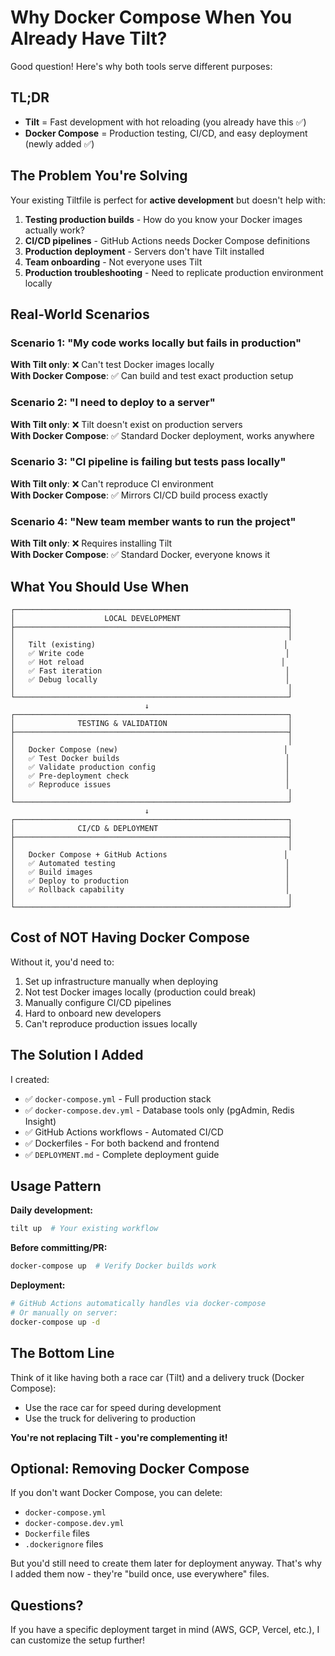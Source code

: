 # Why Docker Compose When You Already Have Tilt?

Good question! Here's why both tools serve different purposes:

## TL;DR

- **Tilt** = Fast development with hot reloading (you already have this ✅)
- **Docker Compose** = Production testing, CI/CD, and easy deployment (newly added ✅)

## The Problem You're Solving

Your existing Tiltfile is perfect for **active development** but doesn't help with:

1. **Testing production builds** - How do you know your Docker images actually work?
2. **CI/CD pipelines** - GitHub Actions needs Docker Compose definitions
3. **Production deployment** - Servers don't have Tilt installed
4. **Team onboarding** - Not everyone uses Tilt
5. **Production troubleshooting** - Need to replicate production environment locally

## Real-World Scenarios

### Scenario 1: "My code works locally but fails in production"

**With Tilt only**: ❌ Can't test Docker images locally  
**With Docker Compose**: ✅ Can build and test exact production setup

### Scenario 2: "I need to deploy to a server"

**With Tilt only**: ❌ Tilt doesn't exist on production servers  
**With Docker Compose**: ✅ Standard Docker deployment, works anywhere

### Scenario 3: "CI pipeline is failing but tests pass locally"

**With Tilt only**: ❌ Can't reproduce CI environment  
**With Docker Compose**: ✅ Mirrors CI/CD build process exactly

### Scenario 4: "New team member wants to run the project"

**With Tilt only**: ❌ Requires installing Tilt  
**With Docker Compose**: ✅ Standard Docker, everyone knows it

## What You Should Use When

```
┌─────────────────────────────────────────────────────────────┐
│                    LOCAL DEVELOPMENT                        │
├─────────────────────────────────────────────────────────────┤
│                                                             │
│   Tilt (existing)                                          │
│   ✅ Write code                                             │
│   ✅ Hot reload                                            │
│   ✅ Fast iteration                                         │
│   ✅ Debug locally                                          │
│                                                             │
└─────────────────────────────────────────────────────────────┘
                              ↓
┌─────────────────────────────────────────────────────────────┐
│              TESTING & VALIDATION                           │
├─────────────────────────────────────────────────────────────┤
│                                                             │
│   Docker Compose (new)                                     │
│   ✅ Test Docker builds                                     │
│   ✅ Validate production config                             │
│   ✅ Pre-deployment check                                   │
│   ✅ Reproduce issues                                       │
│                                                             │
└─────────────────────────────────────────────────────────────┘
                              ↓
┌─────────────────────────────────────────────────────────────┐
│              CI/CD & DEPLOYMENT                             │
├─────────────────────────────────────────────────────────────┤
│                                                             │
│   Docker Compose + GitHub Actions                          │
│   ✅ Automated testing                                      │
│   ✅ Build images                                           │
│   ✅ Deploy to production                                   │
│   ✅ Rollback capability                                    │
│                                                             │
└─────────────────────────────────────────────────────────────┘
```

## Cost of NOT Having Docker Compose

Without it, you'd need to:

1. Set up infrastructure manually when deploying
2. Not test Docker images locally (production could break)
3. Manually configure CI/CD pipelines
4. Hard to onboard new developers
5. Can't reproduce production issues locally

## The Solution I Added

I created:

- ✅ `docker-compose.yml` - Full production stack
- ✅ `docker-compose.dev.yml` - Database tools only (pgAdmin, Redis Insight)
- ✅ GitHub Actions workflows - Automated CI/CD
- ✅ Dockerfiles - For both backend and frontend
- ✅ `DEPLOYMENT.md` - Complete deployment guide

## Usage Pattern

**Daily development:**

```bash
tilt up  # Your existing workflow
```

**Before committing/PR:**

```bash
docker-compose up  # Verify Docker builds work
```

**Deployment:**

```bash
# GitHub Actions automatically handles via docker-compose
# Or manually on server:
docker-compose up -d
```

## The Bottom Line

Think of it like having both a race car (Tilt) and a delivery truck (Docker Compose):

- Use the race car for speed during development
- Use the truck for delivering to production

**You're not replacing Tilt - you're complementing it!**

## Optional: Removing Docker Compose

If you don't want Docker Compose, you can delete:

- `docker-compose.yml`
- `docker-compose.dev.yml`
- `Dockerfile` files
- `.dockerignore` files

But you'd still need to create them later for deployment anyway. That's why I added them now - they're "build once, use everywhere" files.

## Questions?

If you have a specific deployment target in mind (AWS, GCP, Vercel, etc.), I can customize the setup further!
